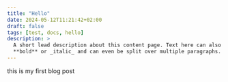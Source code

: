 ```yaml
---
title: "Hello"
date: 2024-05-12T11:21:42+02:00
draft: false
tags: [test, docs, hello]
description: >
  A short lead description about this content page. Text here can also be
  **bold** or _italic_ and can even be split over multiple paragraphs.
---
```


this is my first blog post
